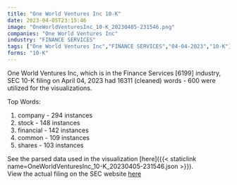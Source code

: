 ```yaml
---
title: "One World Ventures Inc 10-K"
date: 2023-04-05T23:15:46
image: "OneWorldVenturesInc_10-K_20230405-231546.png"
companies: "One World Ventures Inc"
industry: "FINANCE SERVICES"
tags: ["One World Ventures Inc","FINANCE SERVICES","04-04-2023","10-K"]
forms: "10-K"
---
```

One World Ventures Inc, which is in the Finance Services [6199] industry, SEC 10-K filing on April 04, 2023 had 16311 (cleaned) words - 600 were utilized for the visualizations.

Top Words:
1. company - 294 instances
2. stock - 148 instances
3. financial - 142 instances
4. common - 109 instances
5. shares - 103 instances


See the parsed data used in the visualization [here]({{< staticlink name=OneWorldVenturesInc_10-K_20230405-231546.json >}}).  
View the actual filing on the SEC website [here](https://www.sec.gov/Archives/edgar/data/1763657/0001477932-23-002243.txt)